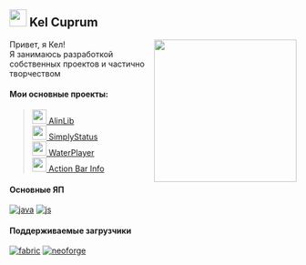 <h2><img src="https://kelcuprum.ru/assets/icon.svg" width="30pt"> Kel Cuprum</h2>
<img src="https://wf.kelcu.ru/other/profile/look-v3.png?2" width="250pt" align="right"/>

Привет, я Кел!<br>
Я занимаюсь разработкой собственных проектов и частично творчеством

#### Мои основные проекты:
> <a href="https://modrinth.com/mod/alinlib"><img src="https://wf.kelcu.ru/other/profile/pr/AlinLib%202.1.png" width="25pt">  AlinLib</a><br>
> <a href="https://modrinth.com/mod/simplystatus"><img src="https://wf.kelcu.ru/other/profile/pr/Status.png" width="25pt">  SimplyStatus</a><br>
> <a href="https://modrinth.com/mod/waterplayer"><img src="https://wf.kelcu.ru/other/profile/pr/WaterPlayer.png" width="25pt">  WaterPlayer</a><br>
> <a href="https://modrinth.com/mod/abi"><img src="https://wf.kelcu.ru/other/profile/pr/ABI.png" width="25pt">  Action Bar Info</a><br>


#### Основные ЯП
[![java](https://wf.kelcu.ru/kel-budges/profile/java.svg?1)](https://adoptium.net)
[![js](https://wf.kelcu.ru/kel-budges/profile/js.svg)](https://nodejs.org/)

#### Поддерживаемые загрузчики
[![fabric](https://wf.kelcu.ru/kel-budges/profile/fabric.svg)](https://fabricmc.net)
[![neoforge](https://wf.kelcu.ru/kel-budges/profile/neoforge.svg)](https://neoforged.net/)
